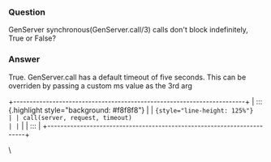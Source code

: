 ### Question
GenServer synchronous(GenServer.call/3) calls don\'t block indefinitely,
True or False?


### Answer
True. GenServer.call has a default timeout of five seconds. This can be
overriden by passing a custom ms value as the 3rd arg

<div>

+-----------------------------------------------------------------------+
| ::: {.highlight style="background: #f8f8f8"}                          |
| ``` {style="line-height: 125%"}                                       |
| call(server, request, timeout)                                        |
| ```                                                                   |
| :::                                                                   |
+-----------------------------------------------------------------------+

\

</div>


